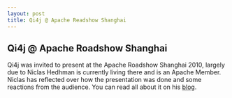 ```yaml
---
layout: post
title: Qi4j @ Apache Readshow Shanghai
---
```

## Qi4j @ Apache Roadshow Shanghai

Qi4j was invited to present at the Apache Roadshow Shanghai 2010, largely due to Niclas Hedhman is currently living there and is an Apache Member. Niclas has reflected over how the presentation was done and some reactions from the audience. You can read all about it on his [blog](http://www.jroller.com/niclas/entry/qi4j_in_shanghai_part_2).

